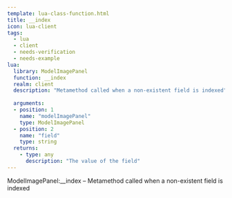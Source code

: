 ```yaml
---
template: lua-class-function.html
title: __index
icon: lua-client
tags:
  - lua
  - client
  - needs-verification
  - needs-example
lua:
  library: ModelImagePanel
  function: __index
  realm: client
  description: "Metamethod called when a non-existent field is indexed"
  
  arguments:
  - position: 1
    name: "modelImagePanel"
    type: ModelImagePanel
  - position: 2
    name: "field"
    type: string
  returns:
    - type: any
      description: "The value of the field"
---
```


<div class="lua__search__keywords">
ModelImagePanel:__index &#x2013; Metamethod called when a non-existent field is indexed
</div>
